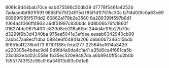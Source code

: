 806fc9d44bab70ce
eab475586c50db39
d7778f546fa4252b
7adaae4bf601f591
9855ffd75f24915d
f65f1d1f7515c30c
b7f4d00fc0a63c69
68969f095f517dd2
66862a179b2e3560
8e289399f597b8d1
1064a4f066ff4963
a6df51997c830bdc
9d8b06b76fc1860f
016274de06754ff0
c833d8cb318a6f5d
244d4e1f5b27b70c
d3299f9b3d4340ba
975ea5041e3efdee
eeaab6342940cb99
2abb47aa8ecf1dba
0884e6f04841a206
d6b60b7346415bdb
8f651d41278bdf73
6f101188c7ebd277
225645a1614a3420
e220305e4bdac9d4
9d9fd4a9da4c1a41
a35d0ca4f661ca5b
23c083e4d02c558e
fb35ec520e9487da
a6b9940ff5cd2b0b
15557743f52c95c9
6a34913d93c0d1e8
